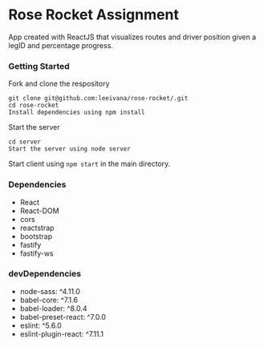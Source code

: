 Rose Rocket Assignment
=====================
App created with ReactJS that visualizes routes and driver position given a legID and percentage progress. 

### Getting Started 
Fork and clone the respository

```
git clone git@github.com:leeivana/rose-rocket/.git
cd rose-rocket
Install dependencies using npm install
```

Start the server
```
cd server
Start the server using node server
```
Start client using `npm start` in the main directory.

### Dependencies 
* React
* React-DOM
* cors
* reactstrap
* bootstrap
* fastify
* fastify-ws 

### devDependencies 
* node-sass: ^4.11.0
* babel-core: ^7.1.6
* babel-loader: ^8.0.4
* babel-preset-react: ^7.0.0
* eslint: ^5.6.0
* eslint-plugin-react: ^7.11.1

